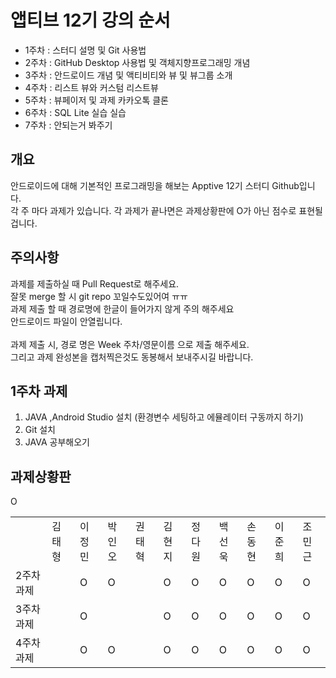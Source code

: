 # 앱티브 12기 강의 순서

+ 1주차 : 스터디 설명 및 Git 사용법
+ 2주차 : GitHub Desktop 사용법 및 객체지향프로그래밍 개념
+ 3주차 : 안드로이드 개념 및 액티비티와 뷰 및 뷰그룹 소개
+ 4주차 : 리스트 뷰와 커스텀 리스트뷰
+ 5주차 : 뷰페이저 및 과제 카카오톡 클론
+ 6주차 : SQL Lite 실습 실습
+ 7주차 : 안되는거 봐주기



## 개요 <br>
안드로이드에 대해 기본적인 프로그래밍을 해보는 Apptive 12기 스터디 Github입니다.<br>
각 주 마다 과제가 있습니다. 각 과제가 끝나면은 과제상황판에 O가 아닌 점수로 표현될 겁니다. <br>

## 주의사항 <br>
과제를 제출하실 때 Pull Request로 해주세요. <br>
잘못 merge 할 시 git repo 꼬일수도있어여 ㅠㅠ<br>
과제 제출 할 때 경로명에 한글이 들어가지 않게 주의 해주세요 <br>
안드로이드 파일이 안열립니다.<br>
<br> 과제 제출 시, 경로 명은 Week 주차/영문이름 으로 제출 해주세요.
<br> 그리고 과제 완성본을 캡처찍은것도 동봉해서 보내주시길 바랍니다.

## 1주차 과제 <br>
1. JAVA ,Android Studio 설치 (환경변수 세팅하고 에뮬레이터 구동까지 하기)<br>
2. Git 설치 <br>
3. JAVA 공부해오기

## 과제상황판 <br>
<table>
<tr>
 <td>
 </td>
 
 <td>
  김태형
  </td>
  <td>
  이정민
 </td>
  <td>
  박인오
 </td>
  <td>
  권태혁
 </td>
  <td>
  김현지
 </td>
 <td>
  정다원
 </td>
  <td>
  백선욱
 </td>
  <td>
  손동현
 </td>
    <td>
  이준희
 </td>
    <td>
  조민근
 </td>
  </tr>
 <tr>
 
 <td>
  2주차 과제
 </td>
 <td>
    <!-- 김태형-->
  </td>
  <td>
  O<!-- 이정민-->
 </td>
  <td>
  O<!-- 박인오-->
 </td>
  <td>
  <!-- 권태혁-->
 </td>
  <td>
  O<!-- 김현지-->
 </td>
 <td>
  O<!-- 정다원-->
 </td>
  <td>
  O<!-- 백선욱-->
 </td>
  <td>
  O<!-- 손동현-->
 </td>
    <td>
  O<!-- 이준희-->
 </td>
    <td>
  O<!-- 조민근-->
 </td>
  </tr>
 
  <tr>
 
 <td>
  3주차 과제
 </td>
 <td>
    <!-- 김태형-->
  </td>
  <td>
  O<!-- 이정민-->
 </td>
  <td>
  <!-- 박인오-->
 </td>
  O<td>
  <!-- 권태혁-->
 </td>
  <td>
  O <!-- 김현지-->
 </td>
 <td>
  O<!-- 정다원-->
 </td>
  <td>
  O<!-- 백선욱-->
 </td>
  <td>
  O<!-- 손동현-->
 </td>
    <td>
  O<!-- 이준희-->
 </td>
    <td>
  O<!-- 조민근-->
 </td>
  </tr>
  
   <tr>
 
 <td>
  4주차 과제
 </td>
 <td>
    <!-- 김태형-->
  </td>
  <td>
  O<!-- 이정민-->
 </td>
  <td>
  O<!-- 박인오-->
 </td>
  <td>
  <!-- 권태혁-->
 </td>
  <td>
  O <!-- 김현지-->
 </td>
 <td>
  O<!-- 정다원-->
 </td>
  <td>
  O<!-- 백선욱-->
 </td>
  <td>
  O<!-- 손동현-->
 </td>
    <td>
  O<!-- 이준희-->
 </td>
    <td>
  O<!-- 조민근-->
 </td>
  </tr>
 
</table>
